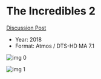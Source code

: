 # The Incredibles 2

[Discussion Post](https://www.avsforum.com/threads/bass-eq-for-filtered-movies.2995212/post-57049344)

* Year: 2018
* Format: Atmos / DTS-HD MA 7.1

![img 0](https://i.imgur.com/mDv9d9K.jpg)

![img 1](https://i.imgur.com/tq85hpt.png)

